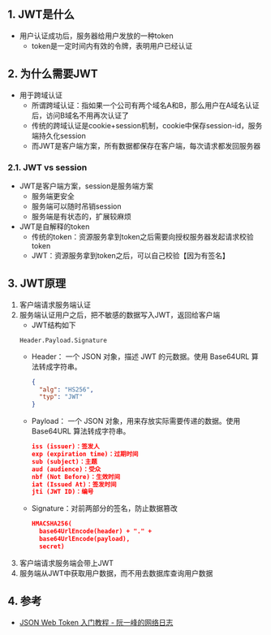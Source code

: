 ## 1. JWT是什么
- 用户认证成功后，服务器给用户发放的一种token
    - token是一定时间内有效的令牌，表明用户已经认证
## 2. 为什么需要JWT
- 用于跨域认证
    - 所谓跨域认证：指如果一个公司有两个域名A和B，那么用户在A域名认证后，访问B域名不用再次认证了
    - 传统的跨域认证是cookie+session机制，cookie中保存session-id，服务端持久化session
    - 而JWT是客户端方案，所有数据都保存在客户端，每次请求都发回服务器

### 2.1. JWT vs session
- JWT是客户端方案，session是服务端方案
    - 服务端更安全
    - 服务端可以随时吊销session
    - 服务端是有状态的，扩展较麻烦
- JWT是自解释的token
    - 传统的token：资源服务拿到token之后需要向授权服务器发起请求校验token
    - JWT：资源服务拿到token之后，可以自己校验【因为有签名】
## 3. JWT原理
1. 客户端请求服务端认证
2. 服务端认证用户之后，把不敏感的数据写入JWT，返回给客户端
    - JWT结构如下
    ```
    Header.Payload.Signature
    ```
    - Header： 一个 JSON 对象，描述 JWT 的元数据。使用 Base64URL 算法转成字符串。
        ```json
        {
          "alg": "HS256",
          "typ": "JWT"
        }
        ```
    - Payload： 一个 JSON 对象，用来存放实际需要传递的数据。使用 Base64URL 算法转成字符串。
        ```json
        iss (issuer)：签发人
        exp (expiration time)：过期时间
        sub (subject)：主题
        aud (audience)：受众
        nbf (Not Before)：生效时间
        iat (Issued At)：签发时间
        jti (JWT ID)：编号
        ```
    - Signature：对前两部分的签名，防止数据篡改
        ```json
        HMACSHA256(
          base64UrlEncode(header) + "." +
          base64UrlEncode(payload),
          secret)
        ```
3. 客户端请求服务端会带上JWT
4. 服务端从JWT中获取用户数据，而不用去数据库查询用户数据
## 4. 参考
- [JSON Web Token 入门教程 \- 阮一峰的网络日志](http://www.ruanyifeng.com/blog/2018/07/json_web_token-tutorial.html)